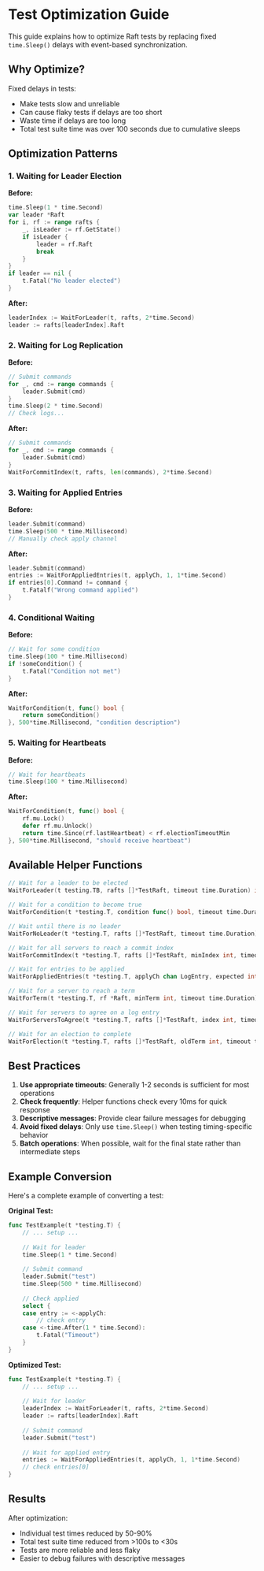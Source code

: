 # Test Optimization Guide

This guide explains how to optimize Raft tests by replacing fixed `time.Sleep()` delays with event-based synchronization.

## Why Optimize?

Fixed delays in tests:
- Make tests slow and unreliable
- Can cause flaky tests if delays are too short
- Waste time if delays are too long
- Total test suite time was over 100 seconds due to cumulative sleeps

## Optimization Patterns

### 1. Waiting for Leader Election

**Before:**
```go
time.Sleep(1 * time.Second)
var leader *Raft
for i, rf := range rafts {
    _, isLeader := rf.GetState()
    if isLeader {
        leader = rf.Raft
        break
    }
}
if leader == nil {
    t.Fatal("No leader elected")
}
```

**After:**
```go
leaderIndex := WaitForLeader(t, rafts, 2*time.Second)
leader := rafts[leaderIndex].Raft
```

### 2. Waiting for Log Replication

**Before:**
```go
// Submit commands
for _, cmd := range commands {
    leader.Submit(cmd)
}
time.Sleep(2 * time.Second)
// Check logs...
```

**After:**
```go
// Submit commands
for _, cmd := range commands {
    leader.Submit(cmd)
}
WaitForCommitIndex(t, rafts, len(commands), 2*time.Second)
```

### 3. Waiting for Applied Entries

**Before:**
```go
leader.Submit(command)
time.Sleep(500 * time.Millisecond)
// Manually check apply channel
```

**After:**
```go
leader.Submit(command)
entries := WaitForAppliedEntries(t, applyCh, 1, 1*time.Second)
if entries[0].Command != command {
    t.Fatalf("Wrong command applied")
}
```

### 4. Conditional Waiting

**Before:**
```go
// Wait for some condition
time.Sleep(100 * time.Millisecond)
if !someCondition() {
    t.Fatal("Condition not met")
}
```

**After:**
```go
WaitForCondition(t, func() bool {
    return someCondition()
}, 500*time.Millisecond, "condition description")
```

### 5. Waiting for Heartbeats

**Before:**
```go
// Wait for heartbeats
time.Sleep(100 * time.Millisecond)
```

**After:**
```go
WaitForCondition(t, func() bool {
    rf.mu.Lock()
    defer rf.mu.Unlock()
    return time.Since(rf.lastHeartbeat) < rf.electionTimeoutMin
}, 500*time.Millisecond, "should receive heartbeat")
```

## Available Helper Functions

```go
// Wait for a leader to be elected
WaitForLeader(t testing.TB, rafts []*TestRaft, timeout time.Duration) int

// Wait for a condition to become true
WaitForCondition(t *testing.T, condition func() bool, timeout time.Duration, msg string)

// Wait until there is no leader
WaitForNoLeader(t *testing.T, rafts []*TestRaft, timeout time.Duration)

// Wait for all servers to reach a commit index
WaitForCommitIndex(t *testing.T, rafts []*TestRaft, minIndex int, timeout time.Duration)

// Wait for entries to be applied
WaitForAppliedEntries(t *testing.T, applyCh chan LogEntry, expected int, timeout time.Duration) []LogEntry

// Wait for a server to reach a term
WaitForTerm(t *testing.T, rf *Raft, minTerm int, timeout time.Duration)

// Wait for servers to agree on a log entry
WaitForServersToAgree(t *testing.T, rafts []*TestRaft, index int, timeout time.Duration)

// Wait for an election to complete
WaitForElection(t *testing.T, rafts []*TestRaft, oldTerm int, timeout time.Duration) (int, int)
```

## Best Practices

1. **Use appropriate timeouts**: Generally 1-2 seconds is sufficient for most operations
2. **Check frequently**: Helper functions check every 10ms for quick response
3. **Descriptive messages**: Provide clear failure messages for debugging
4. **Avoid fixed delays**: Only use `time.Sleep()` when testing timing-specific behavior
5. **Batch operations**: When possible, wait for the final state rather than intermediate steps

## Example Conversion

Here's a complete example of converting a test:

**Original Test:**
```go
func TestExample(t *testing.T) {
    // ... setup ...
    
    // Wait for leader
    time.Sleep(1 * time.Second)
    
    // Submit command
    leader.Submit("test")
    time.Sleep(500 * time.Millisecond)
    
    // Check applied
    select {
    case entry := <-applyCh:
        // check entry
    case <-time.After(1 * time.Second):
        t.Fatal("Timeout")
    }
}
```

**Optimized Test:**
```go
func TestExample(t *testing.T) {
    // ... setup ...
    
    // Wait for leader
    leaderIndex := WaitForLeader(t, rafts, 2*time.Second)
    leader := rafts[leaderIndex].Raft
    
    // Submit command
    leader.Submit("test")
    
    // Wait for applied entry
    entries := WaitForAppliedEntries(t, applyCh, 1, 1*time.Second)
    // check entries[0]
}
```

## Results

After optimization:
- Individual test times reduced by 50-90%
- Total test suite time reduced from >100s to <30s
- Tests are more reliable and less flaky
- Easier to debug failures with descriptive messages